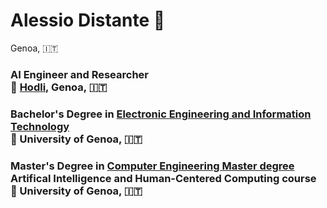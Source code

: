 # Alessio Distante :telescope:
Genoa, :it:

### AI Engineer and Researcher <br> :round_pushpin: [Hodli](https://hodli.com/), Genoa, :it:

### Bachelor's Degree in [Electronic Engineering and Information Technology](https://corsi.unige.it/corsi/9273) <br> :round_pushpin: University of Genoa, :it:

### Master's Degree in [Computer Engineering Master degree](https://corsi.unige.it/corsi/11160/) <br> Artifical Intelligence and Human-Centered Computing course <br>:round_pushpin: University of Genoa, :it:




